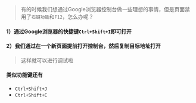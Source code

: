 > 有的时候我们想通过Google浏览器控制台做一些理想的事情，但是页面禁用了`右键功能`和`F12`，怎么办呢？

#### 1）通过Google浏览器的快捷键`Ctrl+Shift+I`即可打开
#### 2）我们通过在一个新页面提前打开控制台，然后复制目标地址打开
> 这样就可以进行调试啦

#### 类似功能键还有
* `Ctrl+Shift+J`
* `Ctrl+Shift+C`
